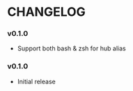 CHANGELOG
=========
### v0.1.0
- Support both bash & zsh for hub alias
### v0.1.0
- Initial release
